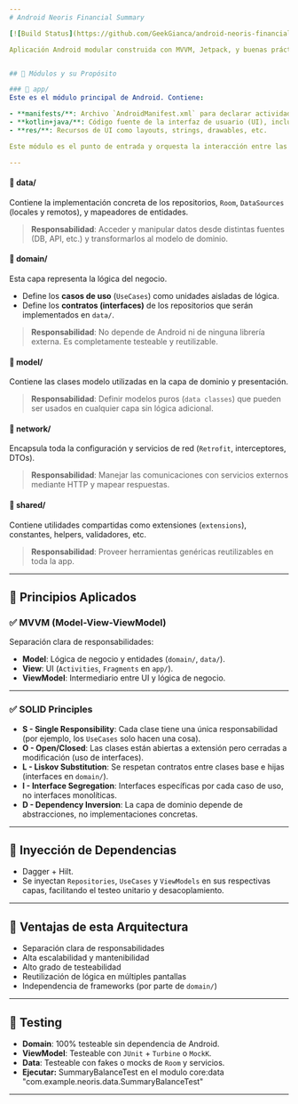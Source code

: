 ```yaml
---
# Android Neoris Financial Summary

[![Build Status](https://github.com/GeekGianca/android-neoris-financial-summary/actions/workflows/build.yaml/badge.svg)](https://github.com/GeekGianca/android-neoris-financial-summary/actions/workflows/build.yaml)

Aplicación Android modular construida con MVVM, Jetpack, y buenas prácticas SOLID.


## 📂 Módulos y su Propósito

### 📁 app/
Este es el módulo principal de Android. Contiene:

- **manifests/**: Archivo `AndroidManifest.xml` para declarar actividades, permisos, etc.
- **kotlin+java/**: Código fuente de la interfaz de usuario (UI), incluyendo `Activities`, `Fragments` y `ViewModels`.
- **res/**: Recursos de UI como layouts, strings, drawables, etc.

Este módulo es el punto de entrada y orquesta la interacción entre las capas de la arquitectura (View ↔ ViewModel ↔ UseCases).

---
```


#### 📁 data/
Contiene la implementación concreta de los repositorios, `Room`, `DataSources` (locales y remotos), y mapeadores de entidades.

> **Responsabilidad**: Acceder y manipular datos desde distintas fuentes (DB, API, etc.) y transformarlos al modelo de dominio.

#### 📁 domain/
Esta capa representa la lógica del negocio.

- Define los **casos de uso** (`UseCases`) como unidades aisladas de lógica.
- Define los **contratos (interfaces)** de los repositorios que serán implementados en `data/`.

> **Responsabilidad**: No depende de Android ni de ninguna librería externa. Es completamente testeable y reutilizable.

#### 📁 model/
Contiene las clases modelo utilizadas en la capa de dominio y presentación.

> **Responsabilidad**: Definir modelos puros (`data classes`) que pueden ser usados en cualquier capa sin lógica adicional.

#### 📁 network/
Encapsula toda la configuración y servicios de red (`Retrofit`, interceptores, DTOs).

> **Responsabilidad**: Manejar las comunicaciones con servicios externos mediante HTTP y mapear respuestas.

#### 📁 shared/
Contiene utilidades compartidas como extensiones (`extensions`), constantes, helpers, validadores, etc.

> **Responsabilidad**: Proveer herramientas genéricas reutilizables en toda la app.

---

## 📐 Principios Aplicados

### ✅ MVVM (Model-View-ViewModel)
Separación clara de responsabilidades:
- **Model**: Lógica de negocio y entidades (`domain/`, `data/`).
- **View**: UI (`Activities`, `Fragments` en `app/`).
- **ViewModel**: Intermediario entre UI y lógica de negocio.

---

### ✅ SOLID Principles

- **S - Single Responsibility**: Cada clase tiene una única responsabilidad (por ejemplo, los `UseCases` solo hacen una cosa).
- **O - Open/Closed**: Las clases están abiertas a extensión pero cerradas a modificación (uso de interfaces).
- **L - Liskov Substitution**: Se respetan contratos entre clases base e hijas (interfaces en `domain/`).
- **I - Interface Segregation**: Interfaces específicas por cada caso de uso, no interfaces monolíticas.
- **D - Dependency Inversion**: La capa de dominio depende de abstracciones, no implementaciones concretas.

---

## 💉 Inyección de Dependencias

- Dagger + Hilt.
- Se inyectan `Repositories`, `UseCases` y `ViewModels` en sus respectivas capas, facilitando el testeo unitario y desacoplamiento.

---

## 📌 Ventajas de esta Arquitectura

- Separación clara de responsabilidades
- Alta escalabilidad y mantenibilidad
- Alto grado de testeabilidad
- Reutilización de lógica en múltiples pantallas
- Independencia de frameworks (por parte de `domain/`)

---

## 🧪 Testing

- **Domain**: 100% testeable sin dependencia de Android.
- **ViewModel**: Testeable con `JUnit` + `Turbine` o `MockK`.
- **Data**: Testeable con fakes o mocks de `Room` y servicios.
- **Ejecutar:** SummaryBalanceTest en el modulo core:data "com.example.neoris.data.SummaryBalanceTest"

---

